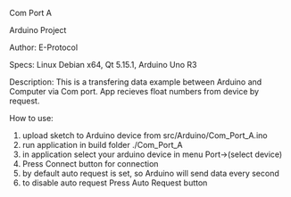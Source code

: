 Com Port A


Arduino Project

Author: E-Protocol

Specs: Linux Debian x64, Qt 5.15.1, Arduino Uno R3

Description:
This is a transfering data example between Arduino and Computer via Com port. App recieves float numbers from device by request.

How to use:
1) upload sketch to Arduino device from src/Arduino/Com_Port_A.ino
2) run application in build folder ./Com_Port_A
3) in application select your arduino device in menu Port->(select device)
4) Press Connect button for connection
5) by default auto request is set, so Arduino will send data every second
6) to disable auto request Press Auto Request button
